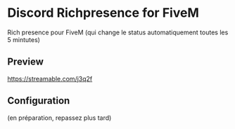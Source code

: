 # Discord Richpresence for FiveM
 
 Rich presence pour FiveM (qui change le status automatiquement toutes les 5 mintutes)
 
 ## Preview
 https://streamable.com/j3q2f
 
 ## Configuration
 
(en préparation, repassez plus tard)
